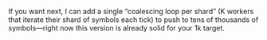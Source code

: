 If you want next, I can add a single “coalescing loop per shard” (K workers that iterate their shard of symbols each tick) to push to tens of thousands of symbols—right now this version is already solid for your 1k target.